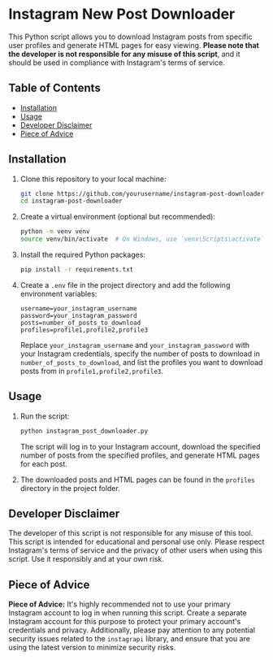 # Instagram New Post Downloader

This Python script allows you to download Instagram posts from specific user profiles and generate HTML pages for easy
viewing. **Please note that the developer is not responsible for any misuse of this script**, and it should be used in
compliance with Instagram's terms of service.

## Table of Contents

- [Installation](#installation)
- [Usage](#usage)
- [Developer Disclaimer](#developer-disclaimer)
- [Piece of Advice](#piece-of-advice)

## Installation

1. Clone this repository to your local machine:

   ```bash
   git clone https://github.com/yourusername/instagram-post-downloader.git
   cd instagram-post-downloader
   ```

2. Create a virtual environment (optional but recommended):

   ```bash
   python -m venv venv
   source venv/bin/activate  # On Windows, use `venv\Scripts\activate`
   ```

3. Install the required Python packages:

   ```bash
   pip install -r requirements.txt
   ```

4. Create a `.env` file in the project directory and add the following environment variables:

   ```
   username=your_instagram_username
   password=your_instagram_password
   posts=number_of_posts_to_download
   profiles=profile1,profile2,profile3
   ```

   Replace `your_instagram_username` and `your_instagram_password` with your Instagram credentials, specify the number
   of posts to download in `number_of_posts_to_download`, and list the profiles you want to download posts from
   in `profile1,profile2,profile3`.

## Usage

1. Run the script:

   ```bash
   python instagram_post_downloader.py
   ```

   The script will log in to your Instagram account, download the specified number of posts from the specified profiles,
   and generate HTML pages for each post.

2. The downloaded posts and HTML pages can be found in the `profiles` directory in the project folder.

## Developer Disclaimer

The developer of this script is not responsible for any misuse of this tool. This script is intended for educational and
personal use only. Please respect Instagram's terms of service and the privacy of other users when using this script.
Use it responsibly and at your own risk.

## Piece of Advice

**Piece of Advice:** It's highly recommended not to use your primary Instagram account to log in when running this
script. Create a separate Instagram account for this purpose to protect your primary account's credentials and privacy.
Additionally, please pay attention to any potential security issues related to the `instagrapi` library, and ensure that
you are using the latest version to minimize security risks.